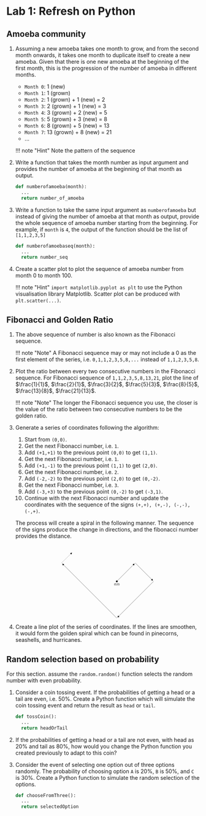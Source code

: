 # Lab 1: Refresh on Python

## Amoeba community

1. Assuming a new amoeba takes one month to grow, and from the second month onwards, it takes one month to duplicate itself to create a new amoeba. Given that there is one new amoeba at the beginning of the first month, this is the progression of the number of amoeba in different months.

    - `Month 0`: 1 (new)
    - `Month 1`: 1 (grown)
    - `Month 2`: 1 (grown) + 1 (new) = 2
    - `Month 3`: 2 (grown) + 1 (new) = 3
    - `Month 4`: 3 (grown) + 2 (new) = 5
    - `Month 5`: 5 (grown) + 3 (new) = 8
    - `Month 6`: 8 (grown) + 5 (new) = 13
    - `Month 7`: 13 (grown) + 8 (new) = 21
    - ...

    !!! note "Hint"
        Note the pattern of the sequence

2. Write a function that takes the month number as input argument and provides the number of amoeba at the beginning of that month as output.

    ```python
    def numberofamoeba(month):
      ...
      return number_of_amoeba
    ```

3. Write a function to take the same input argument as `numberofamoeba` but instead of giving the number of amoeba at that month as output, provide the whole sequence of amoeba number starting from the beginning. For example, if `month` is `4`, the output of the function should be the list of `[1,1,2,3,5]`

    ```python
    def numberofamoebaseq(month):
      ...
      return number_seq
    ```

4. Create a scatter plot to plot the sequence of amoeba number from month 0 to month 100.

    !!! note "Hint"
        `import matplotlib.pyplot as plt` to use the Python visualisation library Matplotlib. Scatter plot can be produced with `plt.scatter(...)`.


## Fibonacci and Golden Ratio

1. The above sequence of number is also known as the Fibonacci sequence.

    !!! note "Note"
        A Fibonacci sequence may or may not include a 0 as the first element of the series, i.e. `0,1,1,2,3,5,8,...` instead of `1,1,2,3,5,8`.

2. Plot the ratio between every two consecutive numbers in the Fibonacci sequence. For Fibonacci sequence of `1,1,2,3,5,8,13,21`, plot the line of $\frac{1}{1}$, $\frac{2}{1}$, $\frac{3}{2}$, $\frac{5}{3}$, $\frac{8}{5}$, $\frac{13}{8}$, $\frac{21}{13}$.

    !!! note "Note"
        The longer the Fibonacci sequence you use, the closer is the value of the ratio between two consecutive numbers to be the golden ratio.


3. Generate a series of coordinates following the algorithm:
    1. Start from `(0,0)`.
    2. Get the next Fibonacci number, i.e. `1`.
    3. Add `(+1,+1)` to the previous point `(0,0)` to get `(1,1)`.
    4. Get the next Fibonacci number, i.e. `1`.
    5. Add `(+1,-1)` to the previous point `(1,1)` to get `(2,0)`.
    6. Get the next Fibonacci number, i.e. `2`.
    7. Add `(-2,-2)` to the previous point `(2,0)` to get `(0,-2)`.
    8. Get the next Fibonacci number, i.e. `3`.
    9. Add `(-3,+3)` to the previous point `(0,-2)` to get `(-3,1)`.
    10. Continue with the next Fibonacci number and update the coordinates with the sequence of the signs `(+,+), (+,-), (-,-), (-,+)`.

    The process will create a spiral in the following manner. The sequence of the signs produce the change in directions, and the fibonacci number provides the distance.
    <div style="text-align:center">
    <svg viewBox="-300 -200 500 400" style="width:50%;max-width:500px">
    <defs>
    <marker
    id="triangle"
    viewBox="0 0 10 10"
    refX="1"
    refY="5"
    markerUnits="strokeWidth"
    markerWidth="10"
    markerHeight="10"
    orient="auto">
    <path d="M 0 0 L 10 5 L 0 10 z" fill="#000" />
    </marker>
    </defs>
    <text x="0" y="10" text-anchor="middle" dominant-baseline="hanging">(0,0)</text>
    <circle cx="0" cy="0" r="5" fill="black" />
    <path d="M 0 0 l 90 -90" stroke="black" marker-end="url(#triangle)" />
    <path d="M 0 0 m 100 -100 l 90 90" stroke="black" marker-end="url(#triangle)" />
    <path d="M 0 0 m 100 -100 m 100 100 l -190 190" stroke="black" marker-end="url(#triangle)" />
    <path d="M 0 0 m 100 -100 m 100 100 m -200 200 l -290 -290" stroke="black" marker-end="url(#triangle)" />
    <path d="M 0 0 m 100 -100 m 100 100 m -200 200 m -300 -300 l 50 -50" stroke="black" stroke-dasharray="4" marker-end="url(#triangle)" />
    <!-- <path d="M 0 0 l 100 -100 l 100 100 l -200 200 l -300 -300" stroke="black" fill="transparent" /> -->
    </svg>
    </div>


4. Create a line plot of the series of coordinates. If the lines are smoothen, it would form the golden spiral which can be found in pinecorns, seashells, and hurricanes.

## Random selection based on probability

For this section. assume the `random.random()` function selects the random number with even probability.

1. Consider a coin tossing event. If the probabilities of getting a head or a tail are even, i.e. 50%. Create a Python function which will simulate the coin tossing event and return the result as `head` or `tail`.

    ```python
    def tossCoin():
      ...
      return headOrTail
    ```

2. If the probabilities of getting a head or a tail are not even, with head as 20% and tail as 80%, how would you change the Python function you created previously to adapt to this coin?

3. Consider the event of selecting one option out of three options randomly. The probability of choosing option `A` is 20%, `B` is 50%, and  `C` is 30%. Create a Python function to simulate the random selection of the options.

    ```python
    def chooseFromThree():
      ...
      return selectedOption
    ```

<!-- ## Submission

Submit a Python file with the three functions: `fibonacci`, `tossCoin`, and `chooseFromThree`. -->